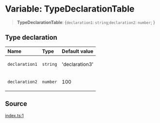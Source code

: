 # Variable: TypeDeclarationTable

> **TypeDeclarationTable**: \{`declaration1`: `string`;`declaration2`: `number`; \}

## Type declaration

<table>
<thead>
<tr>
<th align="left">Name</th>
<th align="left">Type</th>
<th align="left">Default value</th>
</tr>
</thead>
<tbody>
<tr>
<td>

`declaration1`

</td>
<td>

`string`

</td>
<td>

'declaration3'

</td>
</tr>
<tr>
<td>

`declaration2`

</td>
<td>

`number`

</td>
<td>

100

</td>
</tr>
</tbody>
</table>

## Source

[index.ts:1](http://source-url)
